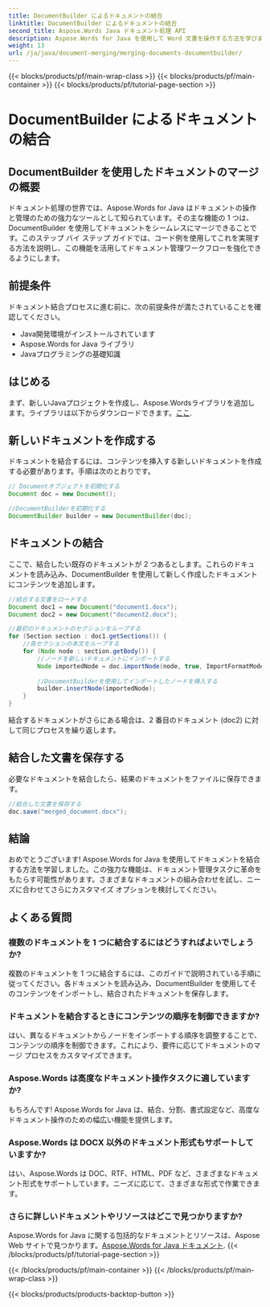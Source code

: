 ```yaml
---
title: DocumentBuilder によるドキュメントの結合
linktitle: DocumentBuilder によるドキュメントの結合
second_title: Aspose.Words Java ドキュメント処理 API
description: Aspose.Words for Java を使用して Word 文書を操作する方法を学びます。Java でプログラム的に文書を作成、編集、結合、変換します。
weight: 13
url: /ja/java/document-merging/merging-documents-documentbuilder/
---
```


{{< blocks/products/pf/main-wrap-class >}}
{{< blocks/products/pf/main-container >}}
{{< blocks/products/pf/tutorial-page-section >}}

# DocumentBuilder によるドキュメントの結合


## DocumentBuilder を使用したドキュメントのマージの概要

ドキュメント処理の世界では、Aspose.Words for Java はドキュメントの操作と管理のための強力なツールとして知られています。その主な機能の 1 つは、DocumentBuilder を使用してドキュメントをシームレスにマージできることです。このステップ バイ ステップ ガイドでは、コード例を使用してこれを実現する方法を説明し、この機能を活用してドキュメント管理ワークフローを強化できるようにします。

## 前提条件

ドキュメント結合プロセスに進む前に、次の前提条件が満たされていることを確認してください。

- Java開発環境がインストールされています
- Aspose.Words for Java ライブラリ
- Javaプログラミングの基礎知識

## はじめる

まず、新しいJavaプロジェクトを作成し、Aspose.Wordsライブラリを追加します。ライブラリは以下からダウンロードできます。[ここ](https://releases.aspose.com/words/java/).

## 新しいドキュメントを作成する

ドキュメントを結合するには、コンテンツを挿入する新しいドキュメントを作成する必要があります。手順は次のとおりです。

```java
// Documentオブジェクトを初期化する
Document doc = new Document();

//DocumentBuilderを初期化する
DocumentBuilder builder = new DocumentBuilder(doc);
```

## ドキュメントの結合

ここで、結合したい既存のドキュメントが 2 つあるとします。これらのドキュメントを読み込み、DocumentBuilder を使用して新しく作成したドキュメントにコンテンツを追加します。

```java
//結合する文書をロードする
Document doc1 = new Document("document1.docx");
Document doc2 = new Document("document2.docx");

//最初のドキュメントのセクションをループする
for (Section section : doc1.getSections()) {
    //各セクションの本文をループする
    for (Node node : section.getBody()) {
        //ノードを新しいドキュメントにインポートする
        Node importedNode = doc.importNode(node, true, ImportFormatMode.KEEP_SOURCE_FORMATTING);
        
        //DocumentBuilderを使用してインポートしたノードを挿入する
        builder.insertNode(importedNode);
    }
}
```

結合するドキュメントがさらにある場合は、2 番目のドキュメント (doc2) に対して同じプロセスを繰り返します。

## 結合した文書を保存する

必要なドキュメントを結合したら、結果のドキュメントをファイルに保存できます。

```java
//結合した文書を保存する
doc.save("merged_document.docx");
```

## 結論

おめでとうございます! Aspose.Words for Java を使用してドキュメントを結合する方法を学習しました。この強力な機能は、ドキュメント管理タスクに革命をもたらす可能性があります。さまざまなドキュメントの組み合わせを試し、ニーズに合わせてさらにカスタマイズ オプションを検討してください。

## よくある質問

### 複数のドキュメントを 1 つに結合するにはどうすればよいでしょうか?

複数のドキュメントを 1 つに結合するには、このガイドで説明されている手順に従ってください。各ドキュメントを読み込み、DocumentBuilder を使用してそのコンテンツをインポートし、結合されたドキュメントを保存します。

### ドキュメントを結合するときにコンテンツの順序を制御できますか?

はい、異なるドキュメントからノードをインポートする順序を調整することで、コンテンツの順序を制御できます。これにより、要件に応じてドキュメントのマージ プロセスをカスタマイズできます。

### Aspose.Words は高度なドキュメント操作タスクに適していますか?

もちろんです! Aspose.Words for Java は、結合、分割、書式設定など、高度なドキュメント操作のための幅広い機能を提供します。

### Aspose.Words は DOCX 以外のドキュメント形式もサポートしていますか?

はい、Aspose.Words は DOC、RTF、HTML、PDF など、さまざまなドキュメント形式をサポートしています。ニーズに応じて、さまざまな形式で作業できます。

### さらに詳しいドキュメントやリソースはどこで見つかりますか?

 Aspose.Words for Java に関する包括的なドキュメントとリソースは、Aspose Web サイトで見つかります。[Aspose.Words for Java ドキュメント](https://reference.aspose.com/words/java/).
{{< /blocks/products/pf/tutorial-page-section >}}

{{< /blocks/products/pf/main-container >}}
{{< /blocks/products/pf/main-wrap-class >}}

{{< blocks/products/products-backtop-button >}}
